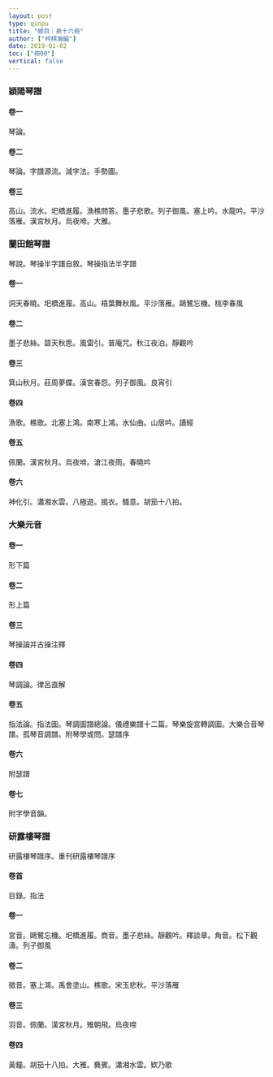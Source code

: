 ```yaml
---
layout: post
type: qinpu
title: "總目｜弟十六冊"
author: ["柯棋瀚編"]
date: 2019-01-02
toc: ["冊00"]
vertical: false
---
```


### 穎陽琴譜

#### 卷一

琴論。

#### 卷二

琴論。字譜源流。減字法。手勢圖。

#### 卷三

高山。流水。圯橋進履。漁樵問答。墨子悲歌。列子御風。塞上吟。水龍吟。平沙落雁。漢宮秋月。烏夜啼。大雅。

### 蘭田館琴譜

琴說。琴操半字譜自敘。琴操指法半字譜

#### 卷一

洞天春曉。圯橋進履。高山。梧葉舞秋風。平沙落雁。鷗鷺忘機。桃李春風

#### 卷二

墨子悲絲。碧天秋思。風雷引。普庵咒。秋江夜泊。靜觀吟

#### 卷三

箕山秋月。莊周夢蝶。漢宮春怨。列子御風。良宵引

#### 卷四

漁歌。樵歌。北塞上鴻。南寒上鴻。水仙曲。山居吟。讀經

#### 卷五

佩蘭。漢宮秋月。烏夜啼。滄江夜雨。春曉吟

#### 卷六

神化引。瀟湘水雲。八極遊。搗衣。騷意。胡笳十八拍。

### 大樂元音

#### 卷一

形下篇

#### 卷二

形上篇

#### 卷三

琴操論并古操注釋

#### 卷四

琴調論。律呂直解

#### 卷五

指法論。指法圖。琴調圖譜總論。儀禮樂譜十二篇。琴樂旋宮轉調圖。大樂合音琴譜。孤琴音調譜。附琴學或問。瑟譜序

#### 卷六

附瑟譜

#### 卷七

附字學音韻。

### 研露樓琴譜

研露樓琴譜序。重刊研露樓琴譜序

#### 卷首

目錄。指法

#### 卷一

宮音。鷗鷺忘機。圯橋進履。商音。墨子悲絲。靜觀吟。釋談章。角音。松下觀濤。列子御風

#### 卷二

徵音。塞上鴻。禹會塗山。樵歌。宋玉悲秋。平沙落雁

#### 卷三

羽音。佩蘭。漢宮秋月。雉朝飛。烏夜啼

#### 卷四

黃鐘。胡笳十八拍。大雅。蕤賓。瀟湘水雲。欵乃歌
